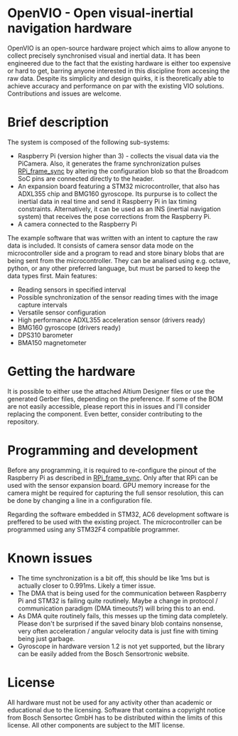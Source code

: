 # OpenVIO - Open visual-inertial navigation hardware

OpenVIO is an open-source hardware project which aims to allow anyone to collect precisely synchronised visual and inertial data. It has been engineered due to the fact that the existing hardware is either too expensive or hard to get, barring anyone interested in this discipline from accesing the raw data. Despite its simplicity and design quirks, it is theoretically able to achieve accuracy and performance on par with the existing VIO solutions. Contributions and issues are welcome.

# Brief description
The system is composed of the following sub-systems:
- Raspberry Pi (version higher than 3) - collects the visual data via the PiCamera. Also, it generates the frame synchronization pulses [RPi_frame_sync](https://www.raspberrypi.org/forums/viewtopic.php?t=190314) by altering the configuration blob so that the Broadcom SoC pins are connected directly to the header.
- An expansion board featuring a STM32 microcontroller, that also has ADXL355 chip and BMG160 gyroscope. Its purpurse is to collect the inertial data in real time and send it Raspberry Pi in lax timing constraints. Alternatively, it can be used as an INS (inertial navigation system) that receives the pose corrections from the Raspberry Pi.
- A camera connected to the Raspberry Pi

The example software that was written with an intent to capture the raw data is included. It consists of camera sensor data mode on the microcontroller side and a program to read and store binary blobs that are being sent from the microcontroller. They can be analised using e.g. octave, python, or any other preferred language, but must be parsed to keep the data types first. Main features:
- Reading sensors in specified interval
- Possible synchronization of the sensor reading times with the image capture intervals
- Versatile sensor configuration
- High performance ADXL355 acceleration sensor (drivers ready)
- BMG160 gyroscope (drivers ready)
- DPS310 barometer
- BMA150 magnetometer

# Getting the hardware
It is possible to either use the attached Altium Designer files or use the generated Gerber files, depending on the preference. If some of the BOM are not easily accessible, please report this in issues and I'll consider replacing the component. Even better, consider contributing to the repository. 

# Programming and development
Before any programming, it is required to re-configure the pinout of the Raspberry Pi as described in [RPi_frame_sync](https://www.raspberrypi.org/forums/viewtopic.php?t=190314). Only after that RPi can be used with the sensor expansion board. GPU memory increase for the camera might be required for capturing the full sensor resolution, this can be done by changing a line in a configuration file.

Regarding the software embedded in STM32, AC6 development software is preffered to be used with the existing project. The microcontroller can be programmed using any STM32F4 compatible programmer. 


# Known issues
- The time synchronization is a bit off, this should be like 1ms but is actually closer to 0.991ms. Likely a timer issue.
- The DMA that is being used for the communication between Raspberry Pi and STM32 is failing quite routinely. Maybe a change in protocol / communication paradigm (DMA timeouts?) will bring this to an end.
- As DMA quite routinely fails, this messes up the timing data completely. Please don't be surprised if the saved binary blob contains nonsense, very often acceleration / angular velocity data is just fine with timing being just garbage.
- Gyroscope in hardware version 1.2 is not yet supported, but the library can be easily added from the Bosch Sensortronic website. 

# License
All hardware must not be used for any activity other than academic or educational due to the licensing. Software that contains a copyright notice from Bosch Sensortec GmbH has to be distributed within the limits of this license. All other components are subject to the MIT license. 

